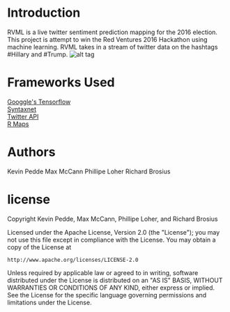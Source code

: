 # Introduction
RVML is a live twitter sentiment prediction mapping for the 2016 election. This project is attempt to win the Red Ventures 2016 Hackathon using machine learning. RVML takes in a stream of twitter data on the hashtags #Hillary and #Trump.
![alt tag](https://github.com/rvhackathon2016/mlhack/blob/master/RV_ML_Image.png)
# Frameworks Used
[Googgle's Tensorflow](https://www.tensorflow.org/)  
[Syntaxnet](https://www.tensorflow.org/versions/r0.9/tutorials/syntaxnet/index.html)  
[Twitter API](https://dev.twitter.com/overview/api/twitter-libraries)  
[R Maps](https://cran.r-project.org/web/packages/maps/maps.pdf)  
# Authors
Kevin Pedde
Max McCann
Phillipe Loher
Richard Brosius
# license
Copyright Kevin Pedde, Max McCann, Phillipe Loher, and Richard Brosius

Licensed under the Apache License, Version 2.0 (the "License");
you may not use this file except in compliance with the License.
You may obtain a copy of the License at

    http://www.apache.org/licenses/LICENSE-2.0

Unless required by applicable law or agreed to in writing, software
distributed under the License is distributed on an "AS IS" BASIS,
WITHOUT WARRANTIES OR CONDITIONS OF ANY KIND, either express or implied.
See the License for the specific language governing permissions and
limitations under the License.
